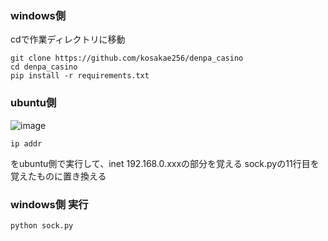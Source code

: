 ### windows側

cdで作業ディレクトリに移動
```
git clone https://github.com/kosakae256/denpa_casino
cd denpa_casino
pip install -r requirements.txt
```

### ubuntu側

![image](https://github.com/user-attachments/assets/3fd7d807-8d1f-41e9-a5eb-0b4fd2634871)

```
ip addr
```
をubuntu側で実行して、inet 192.168.0.xxxの部分を覚える
sock.pyの11行目を覚えたものに置き換える

### windows側 実行
```
python sock.py
```
